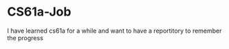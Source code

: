 # CS61a-Job
I have learned cs61a for a while and want to have a reportitory to remember the progress 
